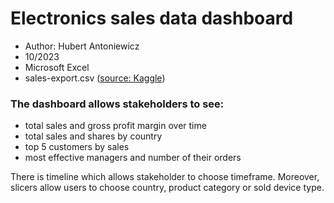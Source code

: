 # Electronics sales data dashboard

+ Author: Hubert Antoniewicz
+ 10/2023
+ Microsoft Excel
+ sales-export.csv ([source: Kaggle](https://www.kaggle.com/datasets/ronnykym/online-store-sales-data))

### The dashboard allows stakeholders to see:
+ total sales and gross profit margin over time
+ total sales and shares by country
+ top 5 customers by sales
+ most effective managers and number of their orders

There is timeline which allows stakeholder to choose timeframe.
Moreover, slicers allow users to choose country, product category or sold device type.